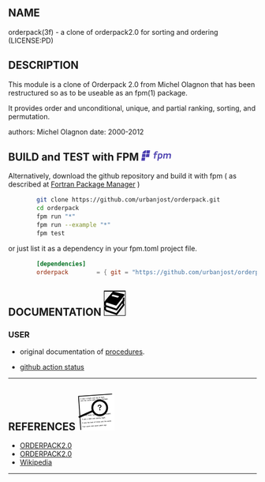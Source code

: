 ## NAME
   orderpack(3f) - a clone of orderpack2.0 for sorting and ordering
   (LICENSE:PD)

## DESCRIPTION

This module is a clone of Orderpack 2.0 from Michel Olagnon that has
been restructured so as to be useable as an fpm(1) package.

It provides order and unconditional, unique, and partial
ranking, sorting, and permutation.

authors: Michel Olagnon
date: 2000-2012

<!--
## BUILDING THE MODULE USING make(1) ![gmake](docs/images/gnu.gif)
     git clone https://github.com/urbanjost/orderpack.git
     cd orderpack/src
     # change Makefile if not using one of the listed compilers
     
     # for gfortran
     make clean
     make F90=gfortran gfortran
     
     # for ifort
     make clean
     make F90=ifort ifort

     # for nvfortran
     make clean
     make F90=nvfortran nvfortran

This will compile the Fortran module and basic example
program that exercise the routine.
-->

## BUILD and TEST with FPM ![-](docs/images/fpm_logo.gif)

   Alternatively, download the github repository and build it with
   fpm ( as described at [Fortran Package Manager](https://github.com/fortran-lang/fpm) )

```bash
        git clone https://github.com/urbanjost/orderpack.git
        cd orderpack
        fpm run "*"
        fpm run --example "*"
        fpm test
```

   or just list it as a dependency in your fpm.toml project file.

```toml
        [dependencies]
        orderpack        = { git = "https://github.com/urbanjost/orderpack.git" }
```
## DOCUMENTATION   ![docs](docs/images/docs.gif)

### USER
   - original documentation of [procedures](docs/index.html).
<!--
   - A single page that uses javascript to combine all the HTML
     descriptions of the man-pages is at 
     [BOOK_orderpack](https://urbanjost.github.io/orderpack/BOOK_orderpack.html).

   - a simple index to the man-pages in HTML form for the
   [routines](https://urbanjost.github.io/orderpack/man3.html) 
   and [programs](https://urbanjost.github.io/orderpack/man1.html) 

   - There are man-pages in the repository download in the docs/ directory
     that may be installed on ULS (Unix-Like Systems).

   - ![man-pages](docs/images/manpages.gif)
      + [manpages.zip](https://urbanjost.github.io/orderpack/manpages.zip)
      + [manpages.tgz](https://urbanjost.github.io/orderpack/manpages.tgz)

   - [CHANGELOG](docs/CHANGELOG.md) provides a history of significant changes

### DEVELOPER
   - [ford(1) output](https://urbanjost.github.io/orderpack/fpm-ford/index.html).
   - [doxygen(1) output](https://urbanjost.github.io/orderpack/doxygen_out/html/index.html).
-->

   - [github action status](docs/STATUS.md) 
---

## REFERENCES ![-](docs/images/ref.gif)

   * [ORDERPACK2.0](http://www.fortran-2000.com/rank/)
   * [ORDERPACK2.0](https://forge-dga.jouy.inra.fr/svn/qtlmap/trunk/lib/orderpack-2.0/index.html)
   * [Wikipedia](https://en.m.wikipedia.org/wiki/Sorting_algorithm)

---
